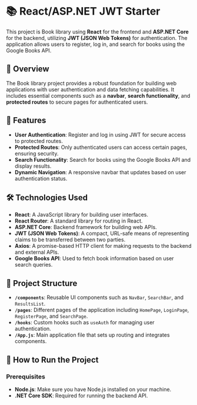 # 📚 React/ASP.NET JWT Starter

This project is Book library using **React** for the frontend and **ASP.NET Core** for the backend, utilizing **JWT (JSON Web Tokens)** for authentication. The application allows users to register, log in, and search for books using the Google Books API.

## 📖 Overview

The Book library project provides a robust foundation for building web applications with user authentication and data fetching capabilities. It includes essential components such as a **navbar**, **search functionality**, and **protected routes** to secure pages for authenticated users.

## 🚀 Features

- **User Authentication**: Register and log in using JWT for secure access to protected routes.
- **Protected Routes**: Only authenticated users can access certain pages, ensuring security.
- **Search Functionality**: Search for books using the Google Books API and display results.
- **Dynamic Navigation**: A responsive navbar that updates based on user authentication status.

## 🛠️ Technologies Used

- **React**: A JavaScript library for building user interfaces.
- **React Router**: A standard library for routing in React.
- **ASP.NET Core**: Backend framework for building web APIs.
- **JWT (JSON Web Tokens)**: A compact, URL-safe means of representing claims to be transferred between two parties.
- **Axios**: A promise-based HTTP client for making requests to the backend and external APIs.
- **Google Books API**: Used to fetch book information based on user search queries.

## 📂 Project Structure

- **`/components`**: Reusable UI components such as `NavBar`, `SearchBar`, and `ResultsList`.
- **`/pages`**: Different pages of the application including `HomePage`, `LoginPage`, `RegisterPage`, and `SearchPage`.
- **`/hooks`**: Custom hooks such as `useAuth` for managing user authentication.
- **`/App.js`**: Main application file that sets up routing and integrates components.

## 📝 How to Run the Project

### Prerequisites

- **Node.js**: Make sure you have Node.js installed on your machine.
- **.NET Core SDK**: Required for running the backend API.

